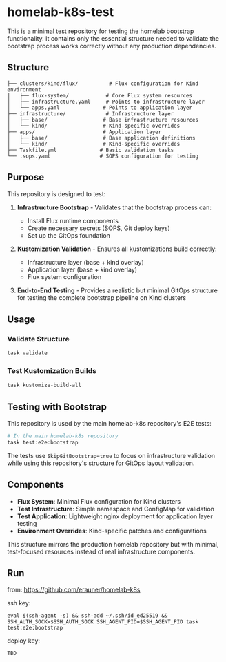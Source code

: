 # homelab-k8s-test

This is a minimal test repository for testing the homelab bootstrap functionality. It contains only the essential structure needed to validate the bootstrap process works correctly without any production dependencies.

## Structure

```
├── clusters/kind/flux/          # Flux configuration for Kind environment
│   ├── flux-system/            # Core Flux system resources
│   ├── infrastructure.yaml     # Points to infrastructure layer
│   └── apps.yaml              # Points to application layer
├── infrastructure/             # Infrastructure layer
│   ├── base/                  # Base infrastructure resources
│   └── kind/                  # Kind-specific overrides
├── apps/                      # Application layer
│   ├── base/                  # Base application definitions
│   └── kind/                  # Kind-specific overrides
├── Taskfile.yml              # Basic validation tasks
└── .sops.yaml                # SOPS configuration for testing
```

## Purpose

This repository is designed to test:

1. **Infrastructure Bootstrap** - Validates that the bootstrap process can:
   - Install Flux runtime components
   - Create necessary secrets (SOPS, Git deploy keys)
   - Set up the GitOps foundation

2. **Kustomization Validation** - Ensures all kustomizations build correctly:
   - Infrastructure layer (base + kind overlay)
   - Application layer (base + kind overlay)
   - Flux system configuration

3. **End-to-End Testing** - Provides a realistic but minimal GitOps structure for testing the complete bootstrap pipeline on Kind clusters

## Usage

### Validate Structure
```bash
task validate
```

### Test Kustomization Builds
```bash
task kustomize-build-all
```

## Testing with Bootstrap

This repository is used by the main homelab-k8s repository's E2E tests:

```bash
# In the main homelab-k8s repository
task test:e2e:bootstrap
```

The tests use `SkipGitBootstrap=true` to focus on infrastructure validation while using this repository's structure for GitOps layout validation.

## Components

- **Flux System**: Minimal Flux configuration for Kind clusters
- **Test Infrastructure**: Simple namespace and ConfigMap for validation
- **Test Application**: Lightweight nginx deployment for application layer testing
- **Environment Overrides**: Kind-specific patches and configurations

This structure mirrors the production homelab repository but with minimal, test-focused resources instead of real infrastructure components.




## Run

from: https://github.com/erauner/homelab-k8s


ssh key:
```
eval $(ssh-agent -s) && ssh-add ~/.ssh/id_ed25519 && SSH_AUTH_SOCK=$SSH_AUTH_SOCK SSH_AGENT_PID=$SSH_AGENT_PID task test:e2e:bootstrap
```

deploy key:

```
TBD
```
